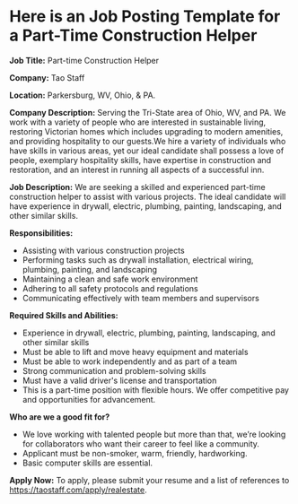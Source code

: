 # Here is an Job Posting Template for a Part-Time Construction Helper

**Job Title:** Part-time Construction Helper

**Company:** Tao Staff

**Location:** Parkersburg, WV, Ohio, & PA.

**Company Description:**
Serving the Tri-State area of Ohio, WV, and PA. We work with a variety of people who are interested in sustainable living, restoring Victorian homes which includes upgrading to modern amenities, and providing hospitality to our guests.We hire a variety of individuals who have skills in various areas, yet our ideal candidate shall possess a love of people, exemplary hospitality skills, have expertise in construction and restoration, and an interest in running all aspects of a successful inn.

**Job Description:**
We are seeking a skilled and experienced part-time construction helper to assist with various projects. The ideal candidate will have experience in drywall, electric, plumbing, painting, landscaping, and other similar skills.

**Responsibilities:**

- Assisting with various construction projects
- Performing tasks such as drywall installation, electrical wiring, plumbing, painting, and landscaping
- Maintaining a clean and safe work environment
- Adhering to all safety protocols and regulations
- Communicating effectively with team members and supervisors

**Required Skills and Abilities:**

- Experience in drywall, electric, plumbing, painting, landscaping, and other similar skills
- Must be able to lift and move heavy equipment and materials
- Must be able to work independently and as part of a team
- Strong communication and problem-solving skills
- Must have a valid driver's license and transportation
- This is a part-time position with flexible hours. We offer competitive pay and opportunities for advancement.

**Who are we a good fit for?**
- We love working with talented people but more than that, we’re looking for collaborators who want their career to feel like a community.
- Applicant must be non-smoker, warm, friendly, hardworking.
- Basic computer skills are essential.

**Apply Now:**
To apply, please submit your resume and a list of references to https://taostaff.com/apply/realestate. 

